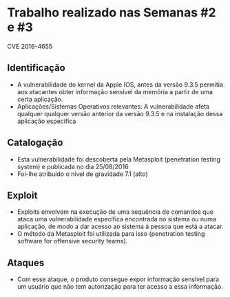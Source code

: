 # Trabalho realizado nas Semanas #2 e #3
CVE 2016-4655

## Identificação

- A vulnerabilidade do kernel da Apple IOS, antes da versão 9.3.5 permitia aos atacantes obter informação sensível da memória a partir de uma certa aplicação.
- Aplicações/Sistemas Operativos relevantes: A vulnerabilidade afeta qualquer qualquer versão anterior da versão 9.3.5 e na instalação dessa aplicação específica


## Catalogação

- Esta vulnerabilidade foi descoberta pela Metasploit (penetration testing system) e publicada no dia 25/08/2016
- Foi-lhe atribuído o nível de gravidade 7.1 (alto)

## Exploit

- Exploits envolvem na execução de uma sequência de comandos que ataca uma vulnerabilidade específica encontrada no sistema ou numa aplicação, de modo a dar acesso ao sistema à pessoa que está a atacar.
- O método da Metasploit foi utilizada para isso (penetration testing software for offensive security teams).

## Ataques

- Com esse ataque, o produto consegue expor informação sensível para um usuário que não tem autorização para ter acesso a essa informação.

